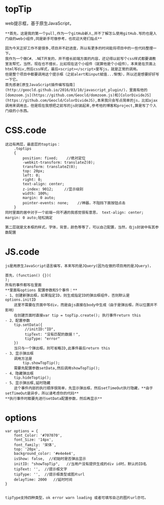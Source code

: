 # topTip
web提示框，基于原生JavaScript，

    **首先，这是我的第一个pull,作为一个gitHub新人,并不了解怎么使用gitHub.写的也是入门级的web小组件,同是新手可做参考，也欢迎大佬们指点**

    因为今天正好工作不是很多,项目并不赶进度，所以有更多的时间能将项目中的一些代码整理一下。
    我作为一个做C#、.NET开发的，并不擅长前端方面的内容，还记得以前写个css样式都要请教室友帮忙。当然，现在也不擅长，比如现在这个小组件（就算他是个小组件），本来是在页面上html写div,然后css样式，最后<script></script>里写js，就是正常的调用。
    但是整个项目中都要调用这个提示框（之前alert和input赋值...惭愧），所以还是想要好好写一下它。
    首先感谢[原生JavaScript插件编写指南](http://geocld.github.io/2016/03/10/javascript_plugin/)，里面有他的[domzoom.js](https://github.com/Geocld/domzoom.js)和[ColorDivideJS](https://github.com/Geocld/ColorDivideJS),本来我只会写点简单的js，比如ajax调用来调用去，但是现在我想把之前写的js封装起来,参考他的博客和project,算是写了个入门级的小东西。

# CSS.code
    这边有两层，最底层的toptips：
        .toptips
        {
            position: fixed;    //绝对定位
            -webkit-transform: translateZ(0);
            transform: translateZ(0);
            top: 20px;
            left: 0;
            right: 0;
            text-align: center;
            z-index: 9012;     //显示级别
            width: 100%;
            margin: 0 auto;
            pointer-events: none;    //神器，不阻挡下面按钮点击
        }
    同时里面的居中对于一个前端一窍不通的我感觉很有意思， text-align: center; margin: 0 auto;轻松搞定

    第二层就是文本框的样式，字体，背景，颜色等等了，可以自己配置，当然，在js封装中有其参数配置

# JS.code
    js是用原生JavaScript语言编写，本来写的是JQuery(因为在做的项目用的是JQuery)，
    
    首先，(function() {})(        
    );
    所有的事件都写在里面
    **里面有options 配置参数和5个事件：**
    - 1、创建新弹出框，如果指定ID，则生成指定ID的弹出框组件，否则默认是options.initID
        这里不需要在页面中写div，而是由js直接在body中生成（由于是弹出框，所以位置并不影响）
        在创建页面时直接var tip = topTip.create(); 执行事件return this
    - 2、配置参数
        tip.setData({
             //initID:"ID",
             tipText: "没有匹配的数据！",
             tipType: "error"
        })
        当只与一个弹出框，则可省略ID,此事件最后return this
    - 3、显示弹出框
        调用方法是
            tip.showTopTip();
        需要先配置参数setData,然后调用showTopTip();
    - 4、隐藏弹出框
        tip.hideToptip();
    - 5、显示弹出框,延时隐藏
        这个事件内部的执行顺序很简单，先显示弹出框，然后setTimeOut执行隐藏，**由于setTimeOut是异步，所以请考虑你的代码**
    **执行事件时都要先进行setData配置参数，然后再显示**

# options
    var options = {
        font_Color: '#707070',
        font_Size: '14px',
        font_family: '宋体',
        top: '20px',
        background_color: '#e4e4e4',
        isShow: false,  //初始时是否弹出显示
        initID: "showTopTip",   //当用户没有提供生成的div id时，默认的ID名
        tipText: '',  //提示框文字
        tipType: '',  //提示框类型或图片url
        delayTime: 2000   //延时时间
    }


    tipType支持四种类型，ok error warn loading 或者可填写自己的图片url亦可。
        

